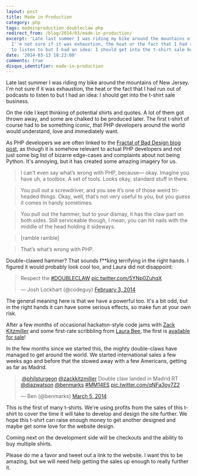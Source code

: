```yaml
---
layout: post
title: Made in Production
category: php
tags: madeinproduction doubleclaw php
redirect_from: /blog/2014/03/made-in-production/
excerpt: 'Late last summer I was riding my bike around the mountains of New Jersey.
  I''m not sure if it was exhaustion, the heat or the fact that I had run out of podcasts
  to listen to but I had an idea: I should get into the t-shirt sale business.'
date: '2014-03-13 18:23:00'
comments: true
disqus_identifier: made-in-production
---
```


Late last summer I was riding my bike around the mountains of New Jersey. I'm not sure if it was exhaustion, the heat or the fact that I had run out of podcasts to listen to but I had an idea: I should get into the t-shirt sale business.

On the ride I kept thinking of potential shirts and quotes. A lot of them got thrown away, and some are chalked to be produced later. The first t-shirt of course had to be something iconic, that PHP developers around the world would understand, love and immediately want. 

As PHP developers we are often linked to the [Fractal of Bad Design blog post](http://me.veekun.com/blog/2012/04/09/php-a-fractal-of-bad-design/), as though it is somehow relevant to actual PHP developers and not just some big list of bizarre edge-cases and complaints about not being Python. It's annoying, but it has created some amazing imagery for us.

> I can’t even say what’s wrong with PHP, because— okay. Imagine you have uh, a toolbox. A set of tools. Looks okay, standard stuff in there.

> You pull out a screwdriver, and you see it’s one of those weird tri-headed things. Okay, well, that’s not very useful to you, but you guess it comes in handy sometimes.

> You pull out the hammer, but to your dismay, it has the claw part on both sides. Still serviceable though, I mean, you can hit nails with the middle of the head holding it sideways.

> [ramble ramble]

> That’s what’s wrong with PHP.

Double-clawed hammer? That sounds f**king terrifying in the right hands. I figured it would probably look cool too, and Laura did not disappoint:

<blockquote class="twitter-tweet" lang="en"><p>Respect the <a href="https://twitter.com/search?q=%23DOUBLECLAW&amp;src=hash">#DOUBLECLAW</a> <a href="http://t.co/5YNp0ZuhqX">pic.twitter.com/5YNp0ZuhqX</a></p>&mdash; Josh Lockhart (@codeguy) <a href="https://twitter.com/codeguy/statuses/430446415588765696">February 3, 2014</a></blockquote>
<script async src="//platform.twitter.com/widgets.js" charset="utf-8"></script>

The general meaning here is that we have a powerful too. It's a bit odd, but in the right hands it can have some serious effects, so make fun at your own risk.

After a few months of occasional hackaton-style code jams with [Zack Kitzmiller](http://twitter.com/zackkitzmiller) and some first-rate scribbling from [Laura Bee](http://twitter.com/LauRARbee), the first is [available for sale](https://www.madeinproduction.com/)!

In the few months since we started this, the mighty double-claws have managed to get around the world. We started international sales a few weeks ago and before that the stowed away with a few Americans, getting as far as Madrid.

<blockquote class="twitter-tweet" data-conversation="none" lang="en"><p>.<a href="https://twitter.com/philsturgeon">@philsturgeon</a> <a href="https://twitter.com/zackkitzmiller">@zackkitzmiller</a> Double claw landed in Madrid RT <a href="https://twitter.com/diazwatson">@diazwatson</a> <a href="https://twitter.com/benmarks">@benmarks</a> <a href="https://twitter.com/search?q=%23MM14ES&amp;src=hash">#MM14ES</a> <a href="http://t.co/qNFa3oy7Z2">pic.twitter.com/qNFa3oy7Z2</a></p>&mdash; Ben (@benmarks) <a href="https://twitter.com/benmarks/statuses/441196097105838080">March 5, 2014</a></blockquote>
<script async src="//platform.twitter.com/widgets.js" charset="utf-8"></script>

This is the first of many t-shirts. We're using profits from the sales of this t-shirt to cover the time it will take to develop and design the site further. We hope this t-shirt can raise enough money to get another designed and maybe get some love for the website design. 

Coming next on the development side will be checkouts and the ability to buy multiple shirts. 

Please do me a favor and tweet out a link to the website. I want this to be amazing, but we will need help getting the sales up enough to really further it.
